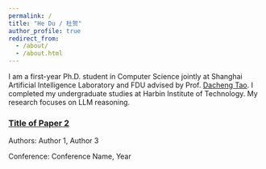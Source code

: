```yaml
---
permalink: /
title: "He Du / 杜贺"
author_profile: true
redirect_from: 
  - /about/
  - /about.html
---
```


I am a first-year Ph.D. student in Computer Science jointly at Shanghai Artificial Intelligence Laboratory and FDU advised by Prof. [Dacheng Tao](https://dr.ntu.edu.sg/cris/rp/rp02343). I completed my undergraduate studies at Harbin Institute of Technology. My research focuses on LLM reasoning.

<div class="publication">
  <h3><a href="URL" target="_blank">Title of Paper 2</a></h3>
  <p>Authors: Author 1, Author 3</p>
  <p>Conference: Conference Name, Year</p>
</div>
